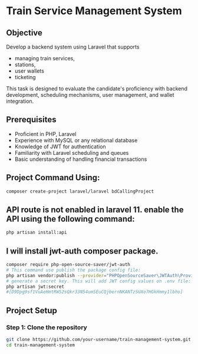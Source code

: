 # Train Service Management System

## Objective
Develop a backend system using Laravel that supports 
<ul>
<li>managing train services,</li>
<li>stations,</li>
<li>user wallets</li>
<li>ticketing</li></ul>
This task is designed to evaluate the candidate's proficiency with backend development, scheduling mechanisms, user management, and wallet integration.

## Prerequisites
- Proficient in PHP, Laravel
- Experience with MySQL or any relational database
- Knowledge of JWT for authentication
- Familiarity with Laravel scheduling and queues
- Basic understanding of handling financial transactions
## Project Command Using: 
```bash
composer create-project laravel/laravel bdCallingProject
```
## API route is not enabled in laravel 11. enable the API using the following command:
```bash
php artisan install:api
```
## I will install jwt-auth composer package.
```bash
composer require php-open-source-saver/jwt-auth
# This command use publish the package config file:
php artisan vendor:publish --provider="PHPOpenSourceSaver\JWTAuth\Providers\LaravelServiceProvider"
# generate a secret key. This will add JWT config values on .env file:
php artisan jwt:secret
#[D9Dpg9sf1VuAeHmtRW52sQkr33N54umSEuCQjbernNKANTzSUXo7HGkHmmy1lbho]
```
## Project Setup

### Step 1: Clone the repository
```bash
git clone https://github.com/your-username/train-management-system.git
cd train-management-system
